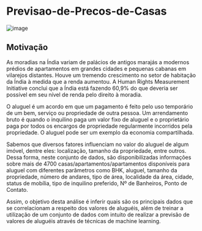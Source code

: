 # Previsao-de-Precos-de-Casas

![image](https://user-images.githubusercontent.com/69591172/187331928-d8f3217d-8187-404f-9491-6a36601372f0.png)


## Motivação

As moradias na Índia variam de palácios de antigos marajás a modernos prédios de apartamentos em grandes cidades e pequenas cabanas em vilarejos distantes. Houve um tremendo crescimento no setor de habitação da Índia à medida que a renda aumentou. A Human Rights Measurement Initiative conclui que a Índia está fazendo 60,9% do que deveria ser possível em seu nível de renda pelo direito à moradia.

O aluguel é um acordo em que um pagamento é feito pelo uso temporário de um bem, serviço ou propriedade de outra pessoa. Um arrendamento bruto é quando o inquilino paga um valor fixo de aluguel e o proprietário paga por todos os encargos de propriedade regularmente incorridos pela propriedade. O aluguel pode ser um exemplo da economia compartilhada.

Sabemos que diversos fatores influenciam no valor do aluguel de algum imóvel, dentre eles: localização, tamanho da propriedade, entre outros. Dessa forma, neste conjunto de dados, são disponibilizadas informações sobre mais de 4700 casas/apartamentos/apartamentos disponíveis para aluguel com diferentes parâmetros como BHK, aluguel, tamanho da propriedade, número de andares, tipo de área, localidade da área, cidade, status de mobília, tipo de inquilino preferido, Nº de Banheiros, Ponto de Contato.

Assim, o objetivo desta análise é inferir quais são os principais dados que se correlacionam a respeito dos valores de aluguéis, além de treinar a utilização de um conjunto de dados com intuito de realizar a previsão de valores de aluguéis através de técnicas de machine learning.
